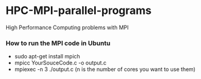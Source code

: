 # HPC-MPI-parallel-programs
High Performance Computing problems with MPI 
### How to run the MPI code in Ubuntu
- sudo apt-get install mpich
- mpicc YourSouceCode.c -o output.c
- mpiexec -n 3 ./output.c (n is the number of cores you want to use them)
